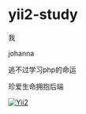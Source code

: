 # yii2-study

我

johanna

逃不过学习php的命运

珍爱生命拥抱后端

[![Yii2](https://img.shields.io/badge/Powered_by-Yii_Framework-green.svg?style=flat)](http://www.yiiframework.com/)
